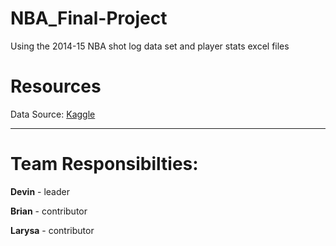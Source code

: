 # NBA_Final-Project

Using the 2014-15 NBA shot log data set and player stats excel files

# Resources
Data Source: [Kaggle](https://www.kaggle.com/drgilermo/nba-players-stats-20142015)

----------
# Team Responsibilties:

**Devin** - leader

**Brian** - contributor

**Larysa** - contributor

